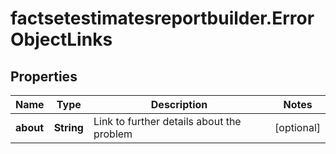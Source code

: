 # factsetestimatesreportbuilder.ErrorObjectLinks

## Properties

Name | Type | Description | Notes
------------ | ------------- | ------------- | -------------
**about** | **String** | Link to further details about the problem | [optional] 


